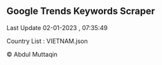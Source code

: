 

## Google Trends Keywords Scraper 
 
Last Update 02-01-2023 , 07:35:49

Country List :
VIETNAM.json



© Abdul Muttaqin 
